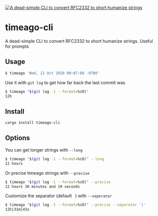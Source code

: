 <p>
  <a href="#">
    <img alt="A dead-simple CLI to convert RFC2332 to short humanize strings" src="https://raw.github.com/jeffjose/timeago-cli/main/banner.png">
  </a>
</p>

# timeago-cli

A dead-simple CLI to convert RFC2332 to short humanize strings. Useful for prompts

## Usage

```bash
$ timeago 'Wed, 21 Oct 2020 00:07:08 -0700'
```

Use it with `git log` to get how far back the last commit was

```bash
$ timeago "$(git log -1 --format=%cD)"
12h
```

## Install

```bash
cargo install timeago-cli
```

## Options

You can get longer strings with `--long`

```bash
$ timeago "$(git log -1 --format=%cD)" --long
12 hours
```

Or precise timeago strings with `--precise`

```bash
$ timeago "$(git log -1 --format=%cD)" --precise
12 hours 30 minutes and 19 seconds
```

Customize the separator (default ` `) with `--seperator`

```bash
$ timeago "$(git log -1 --format=%cD)" --precise --separator '|'
12h|31m|43s
```